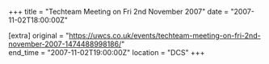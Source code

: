 +++
title = "Techteam Meeting on Fri 2nd November 2007"
date = "2007-11-02T18:00:00Z"

[extra]
original = "https://uwcs.co.uk/events/techteam-meeting-on-fri-2nd-november-2007-1474488998186/"    
end_time = "2007-11-02T19:00:00Z"
location = "DCS"
+++



